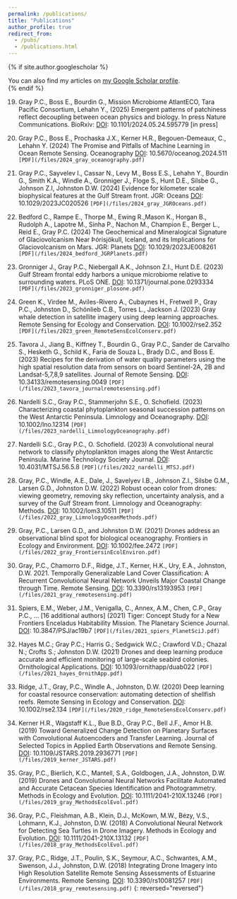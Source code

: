 ```yaml
---
permalink: /publications/
title: "Publications"
author_profile: true
redirect_from: 
  - /pubs/
  - /publications.html
---
```


{% if site.author.googlescholar %}
  <div class="wordwrap">You can also find my articles on <a href="{{site.author.googlescholar}}">my Google Scholar profile</a>.</div>
{% endif %}

19.   Gray P.C., Boss E., Bourdin G., Mission Microbiome AtlantECO, Tara Pacific Consortium,  Lehahn Y., (2025) Emergent patterns of patchiness reflect decoupling between ocean physics and biology. In press Nature Communications. BioRxiv: [DOI](https://www.doi.org/10.1101/2024.05.24.595779): 10.1101/2024.05.24.595779 [in press] 

18.   Gray P.C., Boss E., Prochaska J.X., Kerner H.R., Begouen-Demeaux, C., Lehahn Y. (2024) The Promise and Pitfalls of Machine Learning in Ocean Remote Sensing. Oceanography [DOI](https://www.doi.org/10.5670/oceanog.2024.511): 10.5670/oceanog.2024.511 `[PDF](/files/2024_gray_oceanography.pdf)`

17.   Gray P.C., Sayvelev I., Cassar N., Levy M., Boss E.S., Lehahn Y., Bourdin G., Smith K.A., Windle A., Gronniger J., Floge S., Hunt D.E., Silsbe G., Johnson Z.I, Johnston D.W. (2024) Evidence for kilometer scale biophysical features at the Gulf Stream front. JGR: Oceans [DOI](https://www.doi.org/10.1029/2023JC020526): 10.1029/2023JC020526 `[PDF](/files/2024_gray_JGROceans.pdf)`

16.   Bedford C., Rampe E., Thorpe M., Ewing R.,Mason K., Horgan B., Rudolph A., Lapotre M., Sinha P., Nachon M., Champion E., Berger L., Reid E., Gray P.C. (2024)  The Geochemical and Mineralogical Signature of Glaciovolcanism Near Þórisjökull, Iceland, and its Implications for Glaciovolcanism on Mars. JGR: Planets [DOI](https://www.doi.org/10.1029/2023JE008261): 10.1029/2023JE008261 `[PDF](/files/2024_bedford_JGRPlanets.pdf)` 

15. Gronniger J., Gray P.C., Niebergall A.K., Johnson Z.I., Hunt D.E. (2023) Gulf Stream frontal eddy harbors a unique microbiome relative to surrounding waters. PLoS ONE. [DOI](https://www.doi.org/10.1371/journal.pone.0293334): 10.1371/journal.pone.0293334 `[PDF](/files/2023_gronniger_plosone.pdf)`

14.   Green K., Virdee M., Aviles-Rivero A., Cubaynes H., Fretwell P., Gray P.C., Johnston D., Schönlieb C.B., Torres L., Jackson J. (2023) Gray whale detection in satellite imagery using deep learning approaches. Remote Sensing for Ecology and Conservation. [DOI](https://www.doi.org/10.1002/rse2.352): 10.1002/rse2.352 `[PDF](/files/2023_green_RemoteSensEcolConserv.pdf)`

13.   Tavora J., Jiang B., Kiffney T., Bourdin G., Gray P.C., Sander de Carvalho S., Hesketh G., Schild K., Faria de Souza L., Brady D.C., and Boss E. (2023) Recipes for the derivation of water quality parameters using the high spatial resolution data from sensors on board Sentinel-2A, 2B and Landsat-5,7,8,9 satellites. Journal of Remote Sensing. [DOI](https://www.doi.org/10.34133/remotesensing.0049): 10.34133/remotesensing.0049 `[PDF](/files/2023_tavora_journalremotesensing.pdf)`

12.   Nardelli S.C., Gray P.C., Stammerjohn S.E., O. Schofield. (2023) Characterizing coastal phytoplankton seasonal succession patterns on the West Antarctic Peninsula. Limnology and Oceanography. [DOI](https://www.doi.org/10.1002/lno.12314): 10.1002/lno.12314 `[PDF](/files/2023_nardelli_LimnologyOceanography.pdf)`

11.   Nardelli S.C., Gray P.C., O. Schofield. (2023) A convolutional neural network to classify phytoplankton images along the West Antarctic Peninsula. Marine Technology Society Journal. [DOI](https://www.doi.org/10.4031/MTSJ.56.5.8): 10.4031/MTSJ.56.5.8 `[PDF](/files/2022_nardelli_MTSJ.pdf)`

10.   Gray, P.C., Windle, A.E., Dale, J., Savelyev I.B., Johnson Z.I., Silsbe G.M., Larsen G.D., Johnston D.W. (2022) Robust ocean color from drones: viewing geometry, removing sky reflection, uncertainty analysis, and a survey of the Gulf Stream front. Limnology and Oceanography: Methods. [DOI](https://www.doi.org/10.1002/lom3.10511): 10.1002/lom3.10511 `[PDF](/files/2022_gray_LimnologyOceanMethods.pdf)`

9.  Gray, P.C., Larsen G.D., and Johnston D.W. (2021) Drones address an observational blind spot for biological oceanography. Frontiers in Ecology and Environment. [DOI](https://www.doi.org/10.1002/fee.2472): 10.1002/fee.2472 `[PDF](/files/2022_gray_FrontiersinEcolEnviron.pdf)`

8.  Gray, P.C., Chamorro D.F., Ridge, J.T., Kerner, H.K., Ury, E.A., Johnston, D.W. 2021. Temporally Generalizable Land Cover Classification: A Recurrent Convolutional Neural Network Unveils Major Coastal Change through Time.  Remote Sensing. [DOI](https://www.doi.org/10.3390/rs13193953): 10.3390/rs13193953 `[PDF](/files/2021_gray_remotesensing.pdf)`

7.  Spiers, E.M., Weber, J.M., Venigalla, C., Annex, A.M., Chen, C.P., Gray P.C., … [16 additional authors] (2021) Tiger: Concept Study for a New Frontiers Enceladus Habitability Mission. The Planetary Science Journal. [DOI](https://www.doi.org/10.3847/PSJ/ac19b7): 10.3847/PSJ/ac19b7 `[PDF](/files/2021_spiers_PlanetSciJ.pdf)`

6.  Hayes M.C.; Gray P.C.; Harris G.; Sedgwick W.C.; Crawford V.D.; Chazal N.; Crofts S.; Johnston D.W. (2021) Drones and deep learning produce accurate and efficient monitoring of large-scale seabird colonies. Ornithological Applications. [DOI](https://www.doi.org/10.1093/ornithapp/duab022): 10.1093/ornithapp/duab022 `[PDF](/files/2021_hayes_OrnithApp.pdf)`

5.  Ridge, J.T., Gray, P.C., Windle A., Johnston, D.W. (2020) Deep learning for coastal resource conservation: automating detection of shellfish reefs. Remote Sensing in Ecology and Conservation. [DOI](https://www.doi.org/10.1002/rse2.134): 10.1002/rse2.134 `[PDF](/files/2020_ridge_RemoteSensEcolConserv.pdf)`

4.  Kerner H.R., Wagstaff K.L., Bue B.D., Gray P.C., Bell J.F., Amor H.B. (2019) Toward Generalized Change Detection on Planetary Surfaces with Convolutional Autoencoders and Transfer Learning. Journal of Selected Topics in Applied Earth Observations and Remote Sensing. [DOI](https://www.doi.org/10.1109/JSTARS.2019.2936771): 10.1109/JSTARS.2019.2936771 `[PDF](/files/2019_kerner_JSTARS.pdf)`

3.  Gray, P.C., Bierlich, K.C., Mantell, S.A., Goldbogen, J.A., Johnston, D.W. (2019) Drones and Convolutional Neural Networks Facilitate Automated and Accurate Cetacean Species Identification and Photogrammetry. Methods in Ecology and Evolution. [DOI](https://www.doi.org/10.1111/2041-210X.13246): 10.1111/2041-210X.13246 `[PDF](/files/2019_gray_MethodsEcolEvol.pdf)`

2.  Gray, P.C., Fleishman, A.B., Klein, D.J., McKown, M.W., Bézy, V.S., Lohmann, K.J., Johnston, D.W. (2018) A Convolutional Neural Network for Detecting Sea Turtles in Drone Imagery. Methods in Ecology and Evolution. [DOI](https://www.doi.org/10.1111/2041-210X.13132): 10.1111/2041-210X.13132 `[PDF](/files/2018_gray_MethodsEcolEvol.pdf)`

1.  Gray, P.C., Ridge, J.T., Poulin, S.K., Seymour, A.C., Schwantes, A.M., Swenson, J.J., Johnston, D.W. (2018) Integrating Drone Imagery into High Resolution Satellite Remote Sensing Assessments of Estuarine Environments. Remote Sensing. [DOI](https://www.doi.org/10.3390/rs10081257): 10.3390/rs10081257 `[PDF](/files/2018_gray_remotesensing.pdf)`
{: reversed="reversed"}
